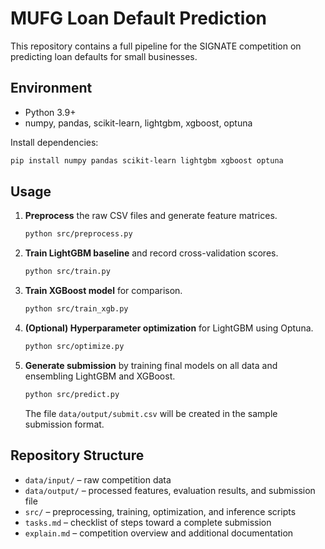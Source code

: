 # MUFG Loan Default Prediction

This repository contains a full pipeline for the SIGNATE competition on predicting loan defaults for small businesses.

## Environment
- Python 3.9+
- numpy, pandas, scikit-learn, lightgbm, xgboost, optuna

Install dependencies:

```bash
pip install numpy pandas scikit-learn lightgbm xgboost optuna
```

## Usage
1. **Preprocess** the raw CSV files and generate feature matrices.
   ```bash
   python src/preprocess.py
   ```
2. **Train LightGBM baseline** and record cross-validation scores.
   ```bash
   python src/train.py
   ```
3. **Train XGBoost model** for comparison.
   ```bash
   python src/train_xgb.py
   ```
4. **(Optional) Hyperparameter optimization** for LightGBM using Optuna.
   ```bash
   python src/optimize.py
   ```
5. **Generate submission** by training final models on all data and ensembling LightGBM and XGBoost.
   ```bash
   python src/predict.py
   ```
   The file `data/output/submit.csv` will be created in the sample submission format.

## Repository Structure
- `data/input/` – raw competition data
- `data/output/` – processed features, evaluation results, and submission file
- `src/` – preprocessing, training, optimization, and inference scripts
- `tasks.md` – checklist of steps toward a complete submission
- `explain.md` – competition overview and additional documentation
